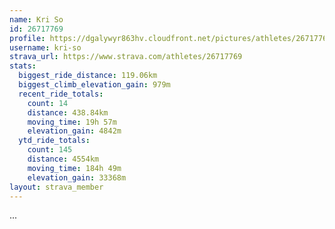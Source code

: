 ```yaml
---
name: Kri So
id: 26717769
profile: https://dgalywyr863hv.cloudfront.net/pictures/athletes/26717769/7761026/13/large.jpg
username: kri-so
strava_url: https://www.strava.com/athletes/26717769
stats:
  biggest_ride_distance: 119.06km
  biggest_climb_elevation_gain: 979m
  recent_ride_totals:
    count: 14
    distance: 438.84km
    moving_time: 19h 57m
    elevation_gain: 4842m
  ytd_ride_totals:
    count: 145
    distance: 4554km
    moving_time: 184h 49m
    elevation_gain: 33368m
layout: strava_member
--- 
```

...
